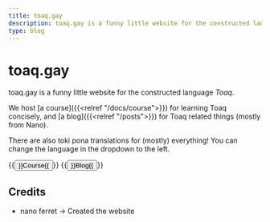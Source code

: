 ```yaml
---
title: toaq.gay
description: toaq.gay is a funny little website for the constructed language *Toaq*.
type: blog
---
```


# toaq.gay

toaq.gay is a funny little website for the constructed language *Toaq*.

We host [a course]({{<relref "/docs/course">}}) for learning Toaq concisely,
and [a blog]({{<relref "/posts">}}) for Toaq related things (mostly from Nano).

There are also toki pona translations for (mostly) everything! You can change the language in the dropdown to the left.

{{<button relref="/docs/course">}}Course{{</button>}}
{{<button relref="/posts">}}Blog{{</button>}}

## Credits

- nano ferret → Created the website
